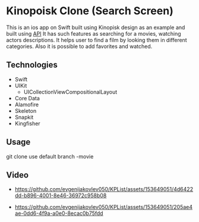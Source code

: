 # Kinopoisk Clone (Search Screen)

This is an ios app on Swift built using Kinopisk design as an example and built using [API]([url](https://api.kinopoisk.dev/documentation)) It has such features as searching for a movies, watching actors descriptions. It helps user to find a film by looking them in different categories. Also it is possible to add favorites and watched.

## Technologies

- Swift
- UIKit
  - UICollectionViewCompositionalLayout
- Core Data
- Alamofire
- Skeleton
- Snapkit
- Kingfisher

## Usage
git clone
use default branch -movie

## Video
- https://github.com/evgenijakovlev050/KPList/assets/153649051/4d6422dd-b896-4001-8e46-36972c958b08

- https://github.com/evgenijakovlev050/KPList/assets/153649051/205ae4ae-0dd6-4f9a-a0e0-8ecac0b75fdd



